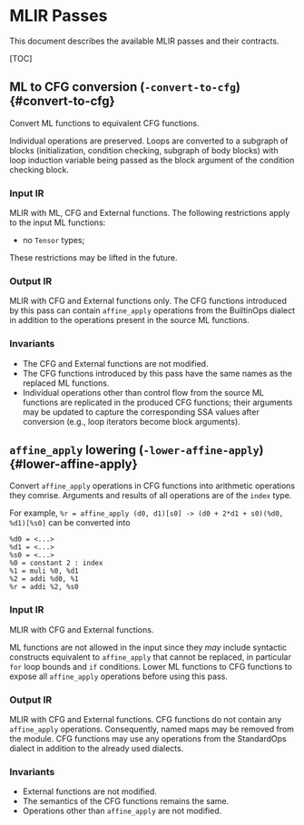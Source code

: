 # MLIR Passes

This document describes the available MLIR passes and their contracts.

[TOC]

## ML to CFG conversion (`-convert-to-cfg`) {#convert-to-cfg}

Convert ML functions to equivalent CFG functions.

Individual operations are preserved. Loops are converted to a subgraph of blocks
(initialization, condition checking, subgraph of body blocks) with loop
induction variable being passed as the block argument of the condition checking
block.

### Input IR

MLIR with ML, CFG and External functions. The following restrictions apply to
the input ML functions:

-   no `Tensor` types;

These restrictions may be lifted in the future.

### Output IR

MLIR with CFG and External functions only. The CFG functions introduced by this
pass can contain `affine_apply` operations from the BuiltinOps dialect in
addition to the operations present in the source ML functions.

### Invariants

-   The CFG and External functions are not modified.
-   The CFG functions introduced by this pass have the same names as the
    replaced ML functions.
-   Individual operations other than control flow from the source ML functions
    are replicated in the produced CFG functions; their arguments may be updated
    to capture the corresponding SSA values after conversion (e.g., loop
    iterators become block arguments).

## `affine_apply` lowering (`-lower-affine-apply`) {#lower-affine-apply}

Convert `affine_apply` operations in CFG functions into arithmetic operations
they comrise. Arguments and results of all operations are of the `index` type.

For example, `%r = affine_apply (d0, d1)[s0] -> (d0 + 2*d1 + s0)(%d0, %d1)[%s0]`
can be converted into

```mlir
%d0 = <...>
%d1 = <...>
%s0 = <...>
%0 = constant 2 : index
%1 = muli %0, %d1
%2 = addi %d0, %1
%r = addi %2, %s0
```

### Input IR

MLIR with CFG and External functions.

ML functions are not allowed in the input since they *may* include syntactic
constructs equivalent to `affine_apply` that cannot be replaced, in particular
`for` loop bounds and `if` conditions. Lower ML functions to CFG functions to
expose all `affine_apply` operations before using this pass.

### Output IR

MLIR with CFG and External functions. CFG functions do not contain any
`affine_apply` operations. Consequently, named maps may be removed from the
module. CFG functions may use any operations from the StandardOps dialect in
addition to the already used dialects.

### Invariants

-   External functions are not modified.
-   The semantics of the CFG functions remains the same.
-   Operations other than `affine_apply` are not modified.
